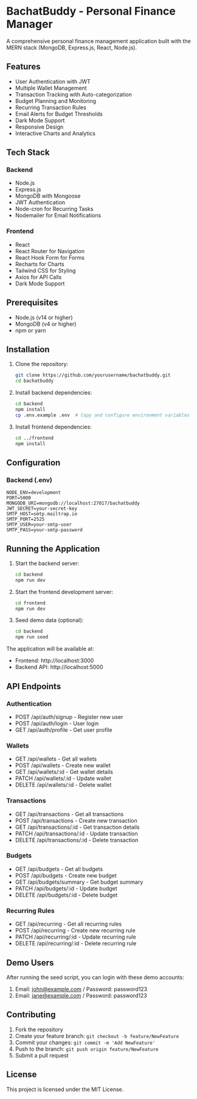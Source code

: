 # BachatBuddy - Personal Finance Manager

A comprehensive personal finance management application built with the MERN stack (MongoDB, Express.js, React, Node.js).

## Features

- User Authentication with JWT
- Multiple Wallet Management
- Transaction Tracking with Auto-categorization
- Budget Planning and Monitoring
- Recurring Transaction Rules
- Email Alerts for Budget Thresholds
- Dark Mode Support
- Responsive Design
- Interactive Charts and Analytics

## Tech Stack

### Backend
- Node.js
- Express.js
- MongoDB with Mongoose
- JWT Authentication
- Node-cron for Recurring Tasks
- Nodemailer for Email Notifications

### Frontend
- React
- React Router for Navigation
- React Hook Form for Forms
- Recharts for Charts
- Tailwind CSS for Styling
- Axios for API Calls
- Dark Mode Support

## Prerequisites

- Node.js (v14 or higher)
- MongoDB (v4 or higher)
- npm or yarn

## Installation

1. Clone the repository:
   ```bash
   git clone https://github.com/yourusername/bachatbuddy.git
   cd bachatbuddy
   ```

2. Install backend dependencies:
   ```bash
   cd backend
   npm install
   cp .env.example .env  # Copy and configure environment variables
   ```

3. Install frontend dependencies:
   ```bash
   cd ../frontend
   npm install
   ```

## Configuration

### Backend (.env)
```
NODE_ENV=development
PORT=5000
MONGODB_URI=mongodb://localhost:27017/bachatbuddy
JWT_SECRET=your-secret-key
SMTP_HOST=smtp.mailtrap.io
SMTP_PORT=2525
SMTP_USER=your-smtp-user
SMTP_PASS=your-smtp-password
```

## Running the Application

1. Start the backend server:
   ```bash
   cd backend
   npm run dev
   ```

2. Start the frontend development server:
   ```bash
   cd frontend
   npm run dev
   ```

3. Seed demo data (optional):
   ```bash
   cd backend
   npm run seed
   ```

The application will be available at:
- Frontend: http://localhost:3000
- Backend API: http://localhost:5000

## API Endpoints

### Authentication
- POST /api/auth/signup - Register new user
- POST /api/auth/login - User login
- GET /api/auth/profile - Get user profile

### Wallets
- GET /api/wallets - Get all wallets
- POST /api/wallets - Create new wallet
- GET /api/wallets/:id - Get wallet details
- PATCH /api/wallets/:id - Update wallet
- DELETE /api/wallets/:id - Delete wallet

### Transactions
- GET /api/transactions - Get all transactions
- POST /api/transactions - Create new transaction
- GET /api/transactions/:id - Get transaction details
- PATCH /api/transactions/:id - Update transaction
- DELETE /api/transactions/:id - Delete transaction

### Budgets
- GET /api/budgets - Get all budgets
- POST /api/budgets - Create new budget
- GET /api/budgets/summary - Get budget summary
- PATCH /api/budgets/:id - Update budget
- DELETE /api/budgets/:id - Delete budget

### Recurring Rules
- GET /api/recurring - Get all recurring rules
- POST /api/recurring - Create new recurring rule
- PATCH /api/recurring/:id - Update recurring rule
- DELETE /api/recurring/:id - Delete recurring rule

## Demo Users

After running the seed script, you can login with these demo accounts:
1. Email: john@example.com / Password: password123
2. Email: jane@example.com / Password: password123

## Contributing

1. Fork the repository
2. Create your feature branch: `git checkout -b feature/NewFeature`
3. Commit your changes: `git commit -m 'Add NewFeature'`
4. Push to the branch: `git push origin feature/NewFeature`
5. Submit a pull request

## License

This project is licensed under the MIT License.
